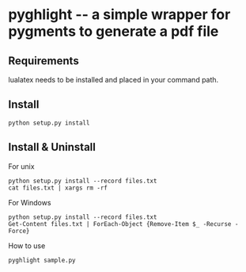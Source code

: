 # pyghlight -- a simple wrapper for pygments to generate a pdf file

## Requirements

lualatex needs to be installed and placed in your command path.

## Install

    python setup.py install

## Install & Uninstall
For unix

    python setup.py install --record files.txt
    cat files.txt | xargs rm -rf

For Windows

    python setup.py install --record files.txt
    Get-Content files.txt | ForEach-Object {Remove-Item $_ -Recurse -Force}

How to use

    pyghlight sample.py

